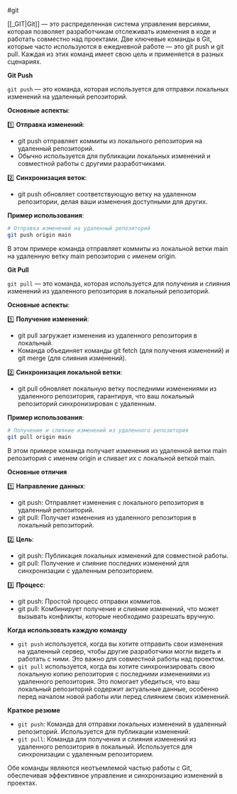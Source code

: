 #git 

[[_GIT|Git]] — это распределенная система управления версиями, которая позволяет разработчикам отслеживать изменения в коде и работать совместно над проектами. Две ключевые команды в Git, которые часто используются в ежедневной работе — это git push и git pull. Каждая из этих команд имеет свою цель и применяется в разных сценариях.

**Git Push**

`git push` — это команда, которая используется для отправки локальных изменений на удаленный репозиторий.

**Основные аспекты**:

1️⃣ **Отправка изменений**:
   - git push отправляет коммиты из локального репозитория на удаленный репозиторий.
   - Обычно используется для публикации локальных изменений и совместной работы с другими разработчиками.

2️⃣ **Синхронизация веток**:
   - git push обновляет соответствующую ветку на удаленном репозитории, делая ваши изменения доступными для других.

**Пример использования**:

```sh
# Отправка изменений на удаленный репозиторий
git push origin main
```

В этом примере команда отправляет коммиты из локальной ветки main на удаленную ветку main репозитория с именем origin.

**Git Pull**

`git pull` — это команда, которая используется для получения и слияния изменений из удаленного репозитория в локальный репозиторий.

**Основные аспекты**:

1️⃣ **Получение изменений**:
   - git pull загружает изменения из удаленного репозитория в локальный.
   - Команда объединяет команды git fetch (для получения изменений) и git merge (для слияния изменений).

2️⃣ **Синхронизация локальной ветки**:
   - git pull обновляет локальную ветку последними изменениями из удаленного репозитория, гарантируя, что ваш локальный репозиторий синхронизирован с удаленным.

**Пример использования**:

```sh
# Получение и слияние изменений из удаленного репозитория
git pull origin main
```

В этом примере команда получает изменения из удаленной ветки main репозитория с именем origin и сливает их с локальной веткой main.

**Основные отличия**

1️⃣ **Направление данных**:
   - git push: Отправляет изменения с локального репозитория в удаленный репозиторий.
   - git pull: Получает изменения из удаленного репозитория в локальный репозиторий.

2️⃣ **Цель**:
   - git push: Публикация локальных изменений для совместной работы.
   - git pull: Получение и слияние последних изменений для синхронизации с удаленным репозиторием.

3️⃣ **Процесс**:
   - git push: Простой процесс отправки коммитов.
   - git pull: Комбинирует получение и слияние изменений, что может вызывать конфликты, которые необходимо разрешать вручную.

**Когда использовать каждую команду**

- `git push` используется, когда вы хотите отправить свои изменения на удаленный сервер, чтобы другие разработчики могли видеть и работать с ними. Это важно для совместной работы над проектом.
- `git pull` используется, когда вы хотите синхронизировать свою локальную копию репозитория с последними изменениями из удаленного репозитория. Это помогает убедиться, что ваш локальный репозиторий содержит актуальные данные, особенно перед началом новой работы или перед слиянием своих изменений.

**Краткое резюме**

- `git push`: Команда для отправки локальных изменений в удаленный репозиторий. Используется для публикации изменений.
- `git pull`: Команда для получения и слияния изменений из удаленного репозитория в локальный. Используется для синхронизации с удаленным репозиторием.

Обе команды являются неотъемлемой частью работы с Git, обеспечивая эффективное управление и синхронизацию изменений в проектах.